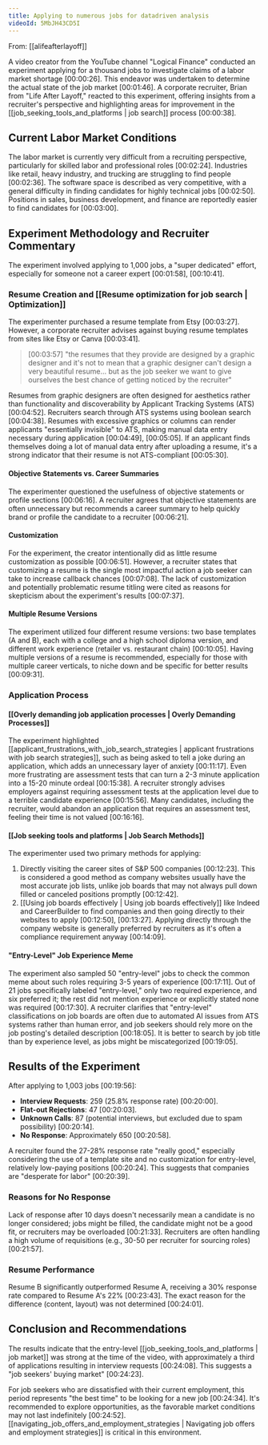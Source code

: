 ```yaml
---
title: Applying to numerous jobs for datadriven analysis
videoId: 5MbJH43CD5I
---
```


From: [[alifeafterlayoff]] <br/> 

A video creator from the YouTube channel "Logical Finance" conducted an experiment applying for a thousand jobs to investigate claims of a labor market shortage <a class="yt-timestamp" data-t="00:00:26">[00:00:26]</a>. This endeavor was undertaken to determine the actual state of the job market <a class="yt-timestamp" data-t="00:01:46">[00:01:46]</a>. A corporate recruiter, Brian from "Life After Layoff," reacted to this experiment, offering insights from a recruiter's perspective and highlighting areas for improvement in the [[job_seeking_tools_and_platforms | job search]] process <a class="yt-timestamp" data-t="00:00:38">[00:00:38]</a>.

## Current Labor Market Conditions

The labor market is currently very difficult from a recruiting perspective, particularly for skilled labor and professional roles <a class="yt-timestamp" data-t="00:02:24">[00:02:24]</a>. Industries like retail, heavy industry, and trucking are struggling to find people <a class="yt-timestamp" data-t="00:02:36">[00:02:36]</a>. The software space is described as very competitive, with a general difficulty in finding candidates for highly technical jobs <a class="yt-timestamp" data-t="00:02:50">[00:02:50]</a>. Positions in sales, business development, and finance are reportedly easier to find candidates for <a class="yt-timestamp" data-t="00:03:00">[00:03:00]</a>.

## Experiment Methodology and Recruiter Commentary

The experiment involved applying to 1,000 jobs, a "super dedicated" effort, especially for someone not a career expert <a class="yt-timestamp" data-t="00:01:58">[00:01:58]</a>, <a class="yt-timestamp" data-t="00:10:41">[00:10:41]</a>.

### Resume Creation and [[Resume optimization for job search | Optimization]]

The experimenter purchased a resume template from Etsy <a class="yt-timestamp" data-t="00:03:27">[00:03:27]</a>.
However, a corporate recruiter advises against buying resume templates from sites like Etsy or Canva <a class="yt-timestamp" data-t="00:03:41">[00:03:41]</a>.

> [00:03:57] "the resumes that they provide are designed by a graphic designer and it's not to mean that a graphic designer can't design a very beautiful resume... but as the job seeker we want to give ourselves the best chance of getting noticed by the recruiter"

Resumes from graphic designers are often designed for aesthetics rather than functionality and discoverability by Applicant Tracking Systems (ATS) <a class="yt-timestamp" data-t="00:04:52">[00:04:52]</a>. Recruiters search through ATS systems using boolean search <a class="yt-timestamp" data-t="00:04:38">[00:04:38]</a>. Resumes with excessive graphics or columns can render applicants "essentially invisible" to ATS, making manual data entry necessary during application <a class="yt-timestamp" data-t="00:04:49">[00:04:49]</a>, <a class="yt-timestamp" data-t="00:05:05">[00:05:05]</a>. If an applicant finds themselves doing a lot of manual data entry after uploading a resume, it's a strong indicator that their resume is not ATS-compliant <a class="yt-timestamp" data-t="00:05:30">[00:05:30]</a>.

#### Objective Statements vs. Career Summaries
The experimenter questioned the usefulness of objective statements or profile sections <a class="yt-timestamp" data-t="00:06:16">[00:06:16]</a>. A recruiter agrees that objective statements are often unnecessary but recommends a career summary to help quickly brand or profile the candidate to a recruiter <a class="yt-timestamp" data-t="00:06:21">[00:06:21]</a>.

#### Customization
For the experiment, the creator intentionally did as little resume customization as possible <a class="yt-timestamp" data-t="00:06:51">[00:06:51]</a>. However, a recruiter states that customizing a resume is the single most impactful action a job seeker can take to increase callback chances <a class="yt-timestamp" data-t="00:07:08">[00:07:08]</a>. The lack of customization and potentially problematic resume titling were cited as reasons for skepticism about the experiment's results <a class="yt-timestamp" data-t="00:07:37">[00:07:37]</a>.

#### Multiple Resume Versions
The experiment utilized four different resume versions: two base templates (A and B), each with a college and a high school diploma version, and different work experience (retailer vs. restaurant chain) <a class="yt-timestamp" data-t="00:10:05">[00:10:05]</a>. Having multiple versions of a resume is recommended, especially for those with multiple career verticals, to niche down and be specific for better results <a class="yt-timestamp" data-t="00:09:31">[00:09:31]</a>.

### Application Process

#### [[Overly demanding job application processes | Overly Demanding Processes]]
The experiment highlighted [[applicant_frustrations_with_job_search_strategies | applicant frustrations with job search strategies]], such as being asked to tell a joke during an application, which adds an unnecessary layer of anxiety <a class="yt-timestamp" data-t="00:11:17">[00:11:17]</a>. Even more frustrating are assessment tests that can turn a 2-3 minute application into a 15-20 minute ordeal <a class="yt-timestamp" data-t="00:15:38">[00:15:38]</a>. A recruiter strongly advises employers against requiring assessment tests at the application level due to a terrible candidate experience <a class="yt-timestamp" data-t="00:15:56">[00:15:56]</a>. Many candidates, including the recruiter, would abandon an application that requires an assessment test, feeling their time is not valued <a class="yt-timestamp" data-t="00:16:16">[00:16:16]</a>.

#### [[Job seeking tools and platforms | Job Search Methods]]
The experimenter used two primary methods for applying:
1.  Directly visiting the career sites of S&P 500 companies <a class="yt-timestamp" data-t="00:12:23">[00:12:23]</a>. This is considered a good method as company websites usually have the most accurate job lists, unlike job boards that may not always pull down filled or canceled positions promptly <a class="yt-timestamp" data-t="00:12:42">[00:12:42]</a>.
2.  [[Using job boards effectively | Using job boards effectively]] like Indeed and CareerBuilder to find companies and then going directly to their websites to apply <a class="yt-timestamp" data-t="00:12:50">[00:12:50]</a>, <a class="yt-timestamp" data-t="00:13:27">[00:13:27]</a>. Applying directly through the company website is generally preferred by recruiters as it's often a compliance requirement anyway <a class="yt-timestamp" data-t="00:14:09">[00:14:09]</a>.

#### "Entry-Level" Job Experience Meme
The experiment also sampled 50 "entry-level" jobs to check the common meme about such roles requiring 3-5 years of experience <a class="yt-timestamp" data-t="00:17:11">[00:17:11]</a>. Out of 21 jobs specifically labeled "entry-level," only two required experience, and six preferred it; the rest did not mention experience or explicitly stated none was required <a class="yt-timestamp" data-t="00:17:30">[00:17:30]</a>. A recruiter clarifies that "entry-level" classifications on job boards are often due to automated AI issues from ATS systems rather than human error, and job seekers should rely more on the job posting's detailed description <a class="yt-timestamp" data-t="00:18:05">[00:18:05]</a>. It is better to search by job title than by experience level, as jobs might be miscategorized <a class="yt-timestamp" data-t="00:19:05">[00:19:05]</a>.

## Results of the Experiment

After applying to 1,003 jobs <a class="yt-timestamp" data-t="00:19:56">[00:19:56]</a>:
*   **Interview Requests**: 259 (25.8% response rate) <a class="yt-timestamp" data-t="00:20:00">[00:20:00]</a>.
*   **Flat-out Rejections**: 47 <a class="yt-timestamp" data-t="00:20:03">[00:20:03]</a>.
*   **Unknown Calls**: 87 (potential interviews, but excluded due to spam possibility) <a class="yt-timestamp" data-t="00:20:14">[00:20:14]</a>.
*   **No Response**: Approximately 650 <a class="yt-timestamp" data-t="00:20:58">[00:20:58]</a>.

A recruiter found the 27-28% response rate "really good," especially considering the use of a template site and no customization for entry-level, relatively low-paying positions <a class="yt-timestamp" data-t="00:20:24">[00:20:24]</a>. This suggests that companies are "desperate for labor" <a class="yt-timestamp" data-t="00:20:39">[00:20:39]</a>.

### Reasons for No Response
Lack of response after 10 days doesn't necessarily mean a candidate is no longer considered; jobs might be filled, the candidate might not be a good fit, or recruiters may be overloaded <a class="yt-timestamp" data-t="00:21:33">[00:21:33]</a>. Recruiters are often handling a high volume of requisitions (e.g., 30-50 per recruiter for sourcing roles) <a class="yt-timestamp" data-t="00:21:57">[00:21:57]</a>.

### Resume Performance
Resume B significantly outperformed Resume A, receiving a 30% response rate compared to Resume A's 22% <a class="yt-timestamp" data-t="00:23:43">[00:23:43]</a>. The exact reason for the difference (content, layout) was not determined <a class="yt-timestamp" data-t="00:24:01">[00:24:01]</a>.

## Conclusion and Recommendations

The results indicate that the entry-level [[job_seeking_tools_and_platforms | job market]] was strong at the time of the video, with approximately a third of applications resulting in interview requests <a class="yt-timestamp" data-t="00:24:08">[00:24:08]</a>. This suggests a "job seekers' buying market" <a class="yt-timestamp" data-t="00:24:23">[00:24:23]</a>.

For job seekers who are dissatisfied with their current employment, this period represents "the best time" to be looking for a new job <a class="yt-timestamp" data-t="00:24:34">[00:24:34]</a>. It's recommended to explore opportunities, as the favorable market conditions may not last indefinitely <a class="yt-timestamp" data-t="00:24:52">[00:24:52]</a>.
[[navigating_job_offers_and_employment_strategies | Navigating job offers and employment strategies]] is critical in this environment.